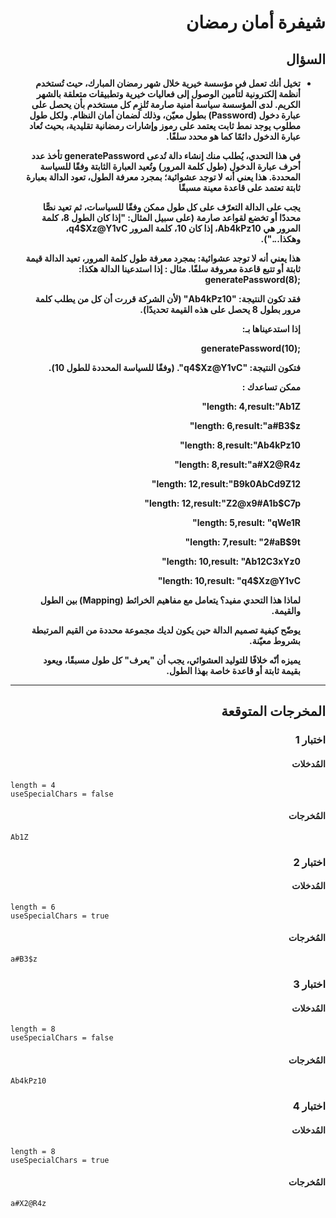 # <div dir="rtl">شيفرة أمان رمضان</div>

## <div dir="rtl">السؤال</div>

<ul dir="rtl">
<li>
<b>
تخيل أنك تعمل في مؤسسة خيرية خلال شهر رمضان المبارك، حيث تُستخدم أنظمة إلكترونية لتأمين الوصول إلى فعاليات خيرية وتطبيقات متعلقة بالشهر الكريم. لدى المؤسسة سياسة أمنية صارمة تُلزِم كل مستخدم بأن يحصل على عبارة دخول (Password) بطول معيّن، وذلك لضمان أمان النظام. ولكل طول مطلوب يوجد نمط ثابت يعتمد على رموز وإشارات رمضانية تقليدية، بحيث تُعاد عبارة الدخول دائمًا كما هو محدد سلفًا.

في هذا التحدي، يُطلب منك إنشاء دالة تُدعى generatePassword تأخذ عدد أحرف عبارة الدخول (طول كلمة المرور) وتُعيد العبارة الثابتة وفقًا للسياسة المحددة.
هذا يعني أنه لا توجد عشوائية؛ بمجرد معرفة الطول، تعود الدالة بعبارة ثابتة تعتمد على قاعدة معينة مسبقًا

يجب على الدالة التعرّف على كل طول ممكن وفقًا للسياسات، ثم تعيد نصًّا محددًا أو تخضع لقواعد صارمة (على سبيل المثال: "إذا كان الطول 8، كلمة المرور هي Ab4kPz10، إذا كان 10، كلمة المرور q4$Xz@Y1vC، وهكذا...").

هذا يعني أنه لا توجد عشوائية: بمجرد معرفة طول كلمة المرور، تعيد الدالة قيمة ثابتة أو تتبع قاعدة معروفة سلفًا.
مثال :
إذا استدعينا الدالة هكذا:
;generatePassword(8)

فقد تكون النتيجة: "Ab4kPz10"
(لأن الشركة قررت أن كل من يطلب كلمة مرور بطول 8 يحصل على هذه القيمة تحديدًا).

إذا استدعيناها بـ:

;generatePassword(10)

فتكون النتيجة: "q4$Xz@Y1vC".
(وفقًا للسياسة المحددة للطول 10).

ممكن تساعدك :

length: 4,result:"Ab1Z"

length: 6,result:"a#B3$z"

length: 8,result:"Ab4kPz10"

length: 8,result:"a#X2@R4z"

length: 12,result:"B9k0AbCd9Z12"

length: 12,result:"Z2@x9#A1b$C7p"

length: 5,result: "qWe1R"

length: 7,result: "2#aB$9t"

length: 10,result: "Ab12C3xYz0"

length: 10,result: "q4$Xz@Y1vC"

لماذا هذا التحدي مفيد؟
يتعامل مع مفاهيم الخرائط (Mapping) بين الطول والقيمة.

يوضّح كيفية تصميم الدالة حين يكون لديك مجموعة محددة من القيم المرتبطة بشروط معيّنة.

يميزه أنّه خلافًا للتوليد العشوائي، يجب أن "يعرف" كل طول مسبقًا، ويعود بقيمة ثابتة أو قاعدة خاصة بهذا الطول.

</b>
</li>
</ul>

---

## <div dir="rtl">المخرجات المتوقعة</div>

### <div dir="rtl">اختبار 1</div>

#### <div dir="rtl">المُدخلات</div>

```text
length = 4
useSpecialChars = false
```

#### <div dir="rtl">المُخرجات</div>

```text
Ab1Z
```

### <div dir="rtl">اختبار 2</div>

#### <div dir="rtl">المُدخلات</div>

```text
length = 6
useSpecialChars = true
```

#### <div dir="rtl">المُخرجات</div>

```text
a#B3$z
```

### <div dir="rtl">اختبار 3</div>

#### <div dir="rtl">المُدخلات</div>

```text
length = 8
useSpecialChars = false
```

#### <div dir="rtl">المُخرجات</div>

```text
Ab4kPz10
```

### <div dir="rtl">اختبار 4</div>

#### <div dir="rtl">المُدخلات</div>

```text
length = 8
useSpecialChars = true
```

#### <div dir="rtl">المُخرجات</div>

```text
a#X2@R4z
```
